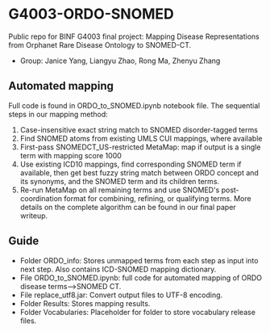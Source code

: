 # G4003-ORDO-SNOMED
Public repo for BINF G4003 final project: Mapping Disease Representations from Orphanet Rare Disease Ontology to SNOMED-CT. 
- Group: Janice Yang, Liangyu Zhao, Rong Ma, Zhenyu Zhang

## Automated mapping
Full code is found in ORDO_to_SNOMED.ipynb notebook file. The sequential steps in our mapping method:
1. Case-insensitive exact string match to SNOMED disorder-tagged terms
2. Find SNOMED atoms from existing UMLS CUI mappings, where available
3. First-pass SNOMEDCT_US-restricted MetaMap: map if output is a single term with mapping score 1000
4. Use existing ICD10 mappings, find corresponding SNOMED term if available, then get best fuzzy string match between ORDO concept and its synonyms, and the SNOMED term and its children terms.
5. Re-run MetaMap on all remaining terms and use SNOMED's post-coordination format for combining, refining, or qualifying terms.
More details on the complete algorithm can be found in our final paper writeup.

## Guide
- Folder ORDO_info: Stores unmapped terms from each step as input into next step. Also contains ICD-SNOMED mapping dictionary.
- File ORDO_to_SNOMED.ipynb: full code for automated mapping of ORDO disease terms-->SNOMED CT.
- File replace_utf8.jar: Convert output files to UTF-8 encoding.
- Folder Results: Stores mapping results.
- Folder Vocabularies: Placeholder for folder to store vocabulary release files.
